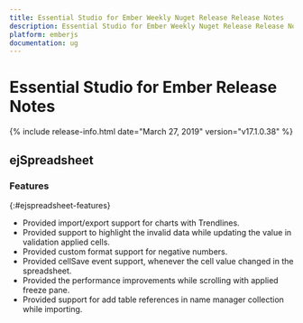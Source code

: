 ```yaml
---
title: Essential Studio for Ember Weekly Nuget Release Release Notes  
description: Essential Studio for Ember Weekly Nuget Release Release Notes  
platform: emberjs
documentation: ug
---
```


# Essential Studio for Ember  Release Notes  

{% include release-info.html date="March 27, 2019"  version="v17.1.0.38" %} 


## ejSpreadsheet

### Features
{:#ejspreadsheet-features}

* Provided import/export support for charts with Trendlines.
* Provided support to highlight the invalid data while updating the value in validation applied cells.
* Provided custom format support for negative numbers.
* Provided cellSave event support, whenever the cell value changed in the spreadsheet.
* Provided the performance improvements while scrolling with applied freeze pane.
* Provided support for add table references in name manager collection while importing.

